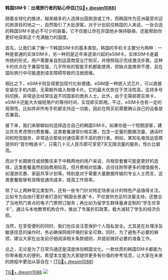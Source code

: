 **韩国SIM卡：出境旅行者的贴心伴侣[[TG💪+ @esim1088](https://t.me/s/esim1088)]**

随着全球化的推进，越来越多的人选择出国旅游或工作，而韩国作为亚洲最受欢迎的旅游目的地之一，自然吸引了大批游客。对于计划前往韩国的人来说，一张合适的韩国SIM卡是必不可少的装备。它不仅能让你在异国他乡保持联络，还能帮助你更好地探索这个充满魅力的国度。

首先，让我们来了解一下韩国SIM卡的基本类型。韩国的手机卡主要分为两种：一种是普通的实体SIM卡，另一种则是近年来逐渐兴起的eSIM卡。实体SIM卡是最传统的形式，用户需要亲自到运营商营业厅购买，并按照指示完成激活步骤。这种卡的优点在于兼容性强，几乎所有的智能手机都能使用，但缺点是携带不便，且在国际旅行中可能遇到语言障碍导致的注册困难。

相比之下，eSIM卡则显得更加现代化和便捷。eSIM是一种嵌入式芯片，可以直接安装在手机内部，无需额外插入物理卡片。它的最大优势在于灵活性高，支持多号码切换，非常适合经常往返不同国家的商务人士。此外，由于无需邮寄实体卡，eSIM卡还能大大缩短用户的等待时间，实现即买即用。不过，eSIM卡也有一定的局限性，比如并非所有手机都支持这一功能，因此在购买前需要确认自己的设备是否兼容。

接下来，我们来聊聊如何选择适合自己的韩国SIM卡。如果你是一个短期游客，建议优先考虑预付费套餐。这类套餐通常价格实惠，包含一定量的数据流量、通话时间和短信服务，非常适合那些对通信需求不高的旅行者。例如，某知名电信运营商提供的“首尔畅游卡”，只需几十元人民币即可享受7天无限流量的服务，性价比极高。

而对于长期居住或频繁往来于中韩两地的用户来说，月租型套餐可能是更好的选择。这类套餐虽然初始费用较高，但月费相对低廉，且往往附带更多的增值服务，如漫游优惠、家庭共享计划等。特别是对于需要大量数据传输的专业人士而言，这类套餐能够有效降低通讯成本，提高工作效率。

除了以上两种常见类型外，还有一些专门针对特定场景设计的特色产品值得关注。比如专为自由行爱好者打造的“韩国全景通”卡，不仅提供充足的流量支持，还整合了当地热门景点的电子门票预订服务；再比如为留学生群体量身定制的“学生优享卡”，通过与本地教育机构合作，推出了专属折扣政策，极大减轻了学生的经济负担。

当然，在享受便利的同时，我们也应该注意保护个人隐私安全。尤其是在处理涉及敏感信息的操作时，务必确保网络环境的安全可靠。同时，为了避免不必要的麻烦，建议大家在出发前仔细阅读相关条款细则，并提前做好必要的准备工作。

总之，无论是为了日常沟通还是深度体验韩国文化，一款优质的韩国SIM卡都能为你带来极大的便利。希望本文能为大家提供更多有价值的参考信息，让大家在未来的旅程中更加从容自在！[[TG💪+ @esim1088](https://t.me/s/esim1088)]

[TG💪+ @esim1088](https://t.me/s/esim1088) ![](https://i.postimg.cc/4NQfJmqS/Snipaste-2025-05-13-00-14-12.png)